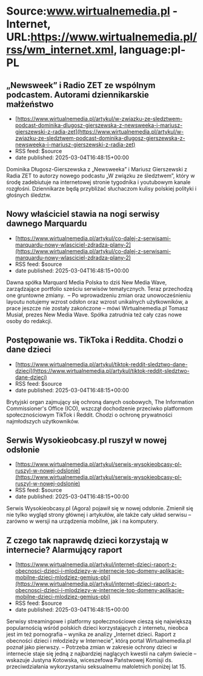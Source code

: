 # Source:www.wirtualnemedia.pl - Internet, URL:https://www.wirtualnemedia.pl/rss/wm_internet.xml, language:pl-PL

## „Newsweek” i Radio ZET ze wspólnym podcastem. Autorami dziennikarskie małżeństwo
 - [https://www.wirtualnemedia.pl/artykul/w-zwiazku-ze-sledztwem-podcast-dominika-dlugosz-gierszewska-z-newsweeka-i-mariusz-gierszewski-z-radia-zet](https://www.wirtualnemedia.pl/artykul/w-zwiazku-ze-sledztwem-podcast-dominika-dlugosz-gierszewska-z-newsweeka-i-mariusz-gierszewski-z-radia-zet)
 - RSS feed: $source
 - date published: 2025-03-04T16:48:15+00:00

Dominika Długosz-Gierszewska z „Newsweeka” i Mariusz Gierszewski z Radia ZET to autorzy nowego podcastu „W związku ze śledztwem”, który w środę zadebiutuje na internetowej stronie tygodnika i youtubowym kanale rozgłośni. Dziennikarze będą przybliżać słuchaczom kulisy polskiej polityki i głośnych śledztw.

## Nowy właściciel stawia na nogi serwisy dawnego Marquardu
 - [https://www.wirtualnemedia.pl/artykul/co-dalej-z-serwisami-marquardu-nowy-wlasciciel-zdradza-plany-2](https://www.wirtualnemedia.pl/artykul/co-dalej-z-serwisami-marquardu-nowy-wlasciciel-zdradza-plany-2)
 - RSS feed: $source
 - date published: 2025-03-04T16:48:15+00:00

Dawna spółka Marquard Media Polska to dziś New Media Wave, zarządzające portfolio sześciu serwisów tematycznych. Teraz przechodzą one gruntowne zmiany.  – Po wprowadzeniu zmian oraz unowocześnieniu layoutu notujemy wzrost odsłon oraz wzrost unikalnych użytkowników, a prace jeszcze nie zostały zakończone – mówi Wirtualnemedia.pl Tomasz Musiał, prezes New Media Wave. Spółka zatrudnia też cały czas nowe osoby do redakcji.

## Postępowanie ws. TikToka i Reddita. Chodzi o dane dzieci
 - [https://www.wirtualnemedia.pl/artykul/tiktok-reddit-sledztwo-dane-dzieci](https://www.wirtualnemedia.pl/artykul/tiktok-reddit-sledztwo-dane-dzieci)
 - RSS feed: $source
 - date published: 2025-03-04T16:48:15+00:00

Brytyjski organ zajmujący się ochroną danych osobowych, The Information Commissioner's Office (ICO), wszczął dochodzenie przeciwko platformom społecznościowym TikTok i Reddit. Chodzi o ochronę prywatności najmłodszych użytkowników.

## Serwis Wysokieobcasy.pl ruszył w nowej odsłonie
 - [https://www.wirtualnemedia.pl/artykul/serwis-wysokieobcasy-pl-ruszyl-w-nowej-odslonie](https://www.wirtualnemedia.pl/artykul/serwis-wysokieobcasy-pl-ruszyl-w-nowej-odslonie)
 - RSS feed: $source
 - date published: 2025-03-04T16:48:15+00:00

Serwis Wysokieobcasy.pl (Agora) pojawił się w nowej odsłonie. Zmienił się nie tylko wygląd strony głównej i artykułów, ale także cały układ serwisu – zarówno w wersji na urządzenia mobilne, jak i na komputery.

## Z czego tak naprawdę dzieci korzystają w internecie? Alarmujący raport
 - [https://www.wirtualnemedia.pl/artykul/internet-dzieci-raport-z-obecnosci-dzieci-i-mlodziezy-w-internecie-top-domeny-aplikacje-mobilne-dzieci-mlodziez-gemius-pbi](https://www.wirtualnemedia.pl/artykul/internet-dzieci-raport-z-obecnosci-dzieci-i-mlodziezy-w-internecie-top-domeny-aplikacje-mobilne-dzieci-mlodziez-gemius-pbi)
 - RSS feed: $source
 - date published: 2025-03-04T16:48:15+00:00

Serwisy streamingowe i platformy społecznościowe cieszą się największą popularnością wśród polskich dzieci korzystających z internetu, nieobca jest im też pornografia – wynika ze analizy „Internet dzieci. Raport z obecności dzieci i młodzieży w Internecie”, którą portal Wirtualnemedia.pl poznał jako pierwszy. – Potrzeba zmian w zakresie ochrony dzieci w internecie staje się jedną z najbardziej naglących kwestii na całym świecie – wskazuje Justyna Kotowska, wiceszefowa Państwowej Komisji ds. przeciwdziałania wykorzystaniu seksualnemu małoletnich poniżej lat 15.


